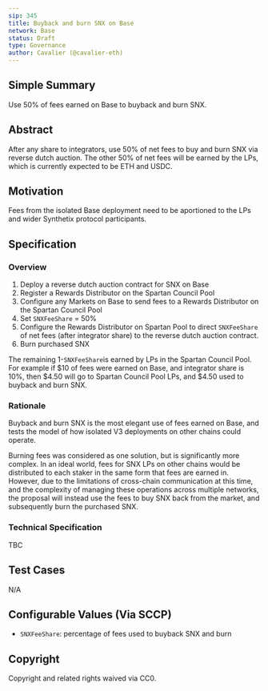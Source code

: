 ```yaml
---
sip: 345
title: Buyback and burn SNX on Base
network: Base
status: Draft
type: Governance
author: Cavalier (@cavalier-eth)
---
```


## Simple Summary
Use 50% of fees earned on Base to buyback and burn SNX.

## Abstract

After any share to integrators, use 50% of net fees to buy and burn SNX via reverse dutch auction. The other 50% of net fees will be earned by the LPs, which is currently expected to be ETH and USDC.

## Motivation
Fees from the isolated Base deployment need to be aportioned to the LPs and wider Synthetix protocol participants.

## Specification

### Overview

1. Deploy a reverse dutch auction contract for SNX on Base
2. Register a Rewards Distributor on the Spartan Council Pool
2. Configure any Markets on Base to send fees to a Rewards Distributor on the Spartan Council Pool
3. Set `SNXFeeShare` = 50%
4. Configure the Rewards Distributor on Spartan Pool to direct `SNXFeeShare` of net fees (after integrator share) to the reverse dutch auction contract.
5. Burn purchased SNX

The remaining 1-`SNXFeeShare`is earned by LPs in the Spartan Council Pool. For example if $10 of fees were earned on Base, and integrator share is 10%, then $4.50 will go to Spartan Council Pool LPs, and $4.50 used to buyback and burn SNX.

### Rationale
Buyback and burn SNX is the most elegant use of fees earned on Base, and tests the model of how isolated V3 deployments on other chains could operate. 

Burning fees was considered as one solution, but is significantly more complex. In an ideal world, fees for SNX LPs on other chains would be distributed to each staker in the same form that fees are earned in. However, due to the limitations of cross-chain communication at this time, and the complexity of managing these operations across multiple networks, the proposal will instead use the fees to buy SNX back from the market, and subsequently burn the purchased SNX.

### Technical Specification
TBC


## Test Cases
N/A

## Configurable Values (Via SCCP)

- `SNXFeeShare`: percentage of fees used to buyback SNX and burn

## Copyright

Copyright and related rights waived via CC0.

